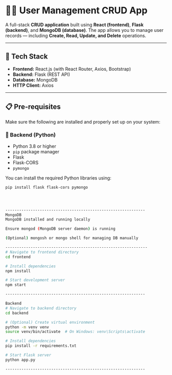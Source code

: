 # 🧑‍💼 User Management CRUD App

A full-stack **CRUD application** built using **React (frontend)**, **Flask (backend)**, and **MongoDB (database)**. The app allows you to manage user records — including **Create, Read, Update, and Delete** operations.

---

## 🧰 Tech Stack

- **Frontend:** React.js (with React Router, Axios, Bootstrap)
- **Backend:** Flask (REST API)
- **Database:** MongoDB
- **HTTP Client:** Axios

---

## 📋 Pre-requisites

Make sure the following are installed and properly set up on your system:

### 🧪 Backend (Python)
- Python 3.8 or higher
- `pip` package manager
- Flask
- Flask-CORS
- `pymongo`

You can install the required Python libraries using:

```bash
pip install flask flask-cors pymongo




-------------------------------------------------------------
MongoDB
MongoDB installed and running locally

Ensure mongod (MongoDB server daemon) is running

(Optional) mongosh or mongo shell for managing DB manually

--------------------------------------------------------------
# Navigate to frontend directory
cd frontend

# Install dependencies
npm install

# Start development server
npm start

-------------------------------------------------------------

Backend
# Navigate to backend directory
cd backend

# (Optional) Create virtual environment
python -m venv venv
source venv/bin/activate  # On Windows: venv\Scripts\activate

# Install dependencies
pip install -r requirements.txt

# Start Flask server
python app.py

-------------------------------------------------------------


